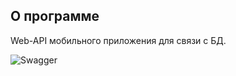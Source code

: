 ## О программе

Web-API мобильного приложения для связи с БД.

![Swagger](https://img.shields.io/badge/Swagger-85EA2D?style=for-the-badge&logo=Swagger&logoColor=white)
